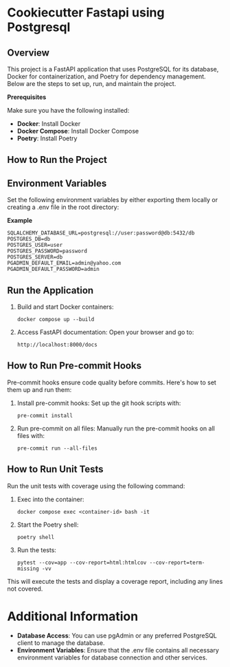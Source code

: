 # **Cookiecutter Fastapi using Postgresql**

## **Overview**
This project is a FastAPI application that uses PostgreSQL for its database, 
Docker for containerization, and Poetry for dependency management. 
Below are the steps to set up, run, and maintain the project.

**Prerequisites**

Make sure you have the following installed:
- **Docker**: Install Docker
- **Docker Compose**: Install Docker Compose
- **Poetry**: Install Poetry


## **How to Run the Project**

## **Environment Variables**

Set the following environment variables by either exporting them locally or 
creating a .env file in the root directory:

**Example**

```commandline
SQLALCHEMY_DATABASE_URL=postgresql://user:password@db:5432/db
POSTGRES_DB=db
POSTGRES_USER=user
POSTGRES_PASSWORD=password
POSTGRES_SERVER=db
PGADMIN_DEFAULT_EMAIL=admin@yahoo.com
PGADMIN_DEFAULT_PASSWORD=admin
```


## **Run the Application**
1. Build and start Docker containers:
    ```commandline 
   docker compose up --build

2. Access FastAPI documentation: Open your browser and go to:
    ```commandline 
   http://localhost:8000/docs

## **How to Run Pre-commit Hooks**
Pre-commit hooks ensure code quality before commits. Here's how to set them up and run them:

1. Install pre-commit hooks: Set up the git hook scripts with:
    ```commandline 
   pre-commit install

2. Run pre-commit on all files: Manually run the pre-commit hooks on all files with:
    ```commandline 
   pre-commit run --all-files
## **How to Run Unit Tests**

Run the unit tests with coverage using the following command:

1. Exec into the container:
    ```commandline 
   docker compose exec <container-id> bash -it

2. Start the Poetry shell:
    ```commandline 
   poetry shell

3. Run the tests:
    ```commandline 
   pytest --cov=app --cov-report=html:htmlcov --cov-report=term-missing -vv

This will execute the tests and display a coverage report, including any lines not covered.

# **Additional Information**
- **Database Access**: You can use pgAdmin or any preferred PostgreSQL client to manage the database.
- **Environment Variables**: Ensure that the .env file contains all necessary environment variables for
database connection and other services.
